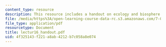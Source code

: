 ```yaml
---
content_type: resource
description: This resource includes a handout on ecology and biosphere distribution.
file: /media/https%3A/open-learning-course-data-rc.s3.amazonaws.com/7-014-introductory-biology-spring-2005/4f325143f221a8ab4212b7c058a8e074_lectur16_handout.pdf
file_type: application/pdf
resourcetype: Document
title: lectur16_handout.pdf
uid: 4f325143-f221-a8ab-4212-b7c058a8e074
---
```

